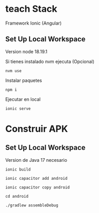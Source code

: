 # teach Stack
Framework Ionic (Angular)

## Set Up Local Workspace

Version node 18.19.1

Si tienes instalado nvm ejecuta (Opcional)
```shell
nvm use
```

Instalar paquetes
```shell
npm i
```

Ejecutar en local
```shell
ionic serve
```

# Construir APK

## Set Up Local Workspace

Version de Java 17 necesario

```shell
ionic build
```

```shell
ionic capacitor add android
```

```shell
ionic capacitor copy android
```

```shell
cd android
```

```shell
./gradlew assembleDebug
```
